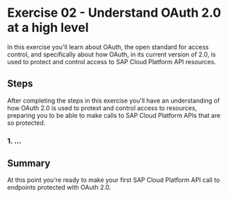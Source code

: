# Exercise 02 - Understand OAuth 2.0 at a high level

In this exercise you'll learn about OAuth, the open standard for access control, and specifically about how OAuth, in its current version of 2.0, is used to protect and control access to SAP Cloud Platform API resources.


## Steps

After completing the steps in this exercise you'll have an understanding of how OAuth 2.0 is used to protext and control access to resources, preparing you to be able to make calls to SAP Cloud Platform APIs that are so protected.

### 1. ...



## Summary

At this point you're ready to make your first SAP Cloud Platform API call to endpoints protected with OAuth 2.0.
